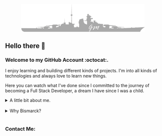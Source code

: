 
<p align="center">
  <img src="BismarckGMLogoGrey.png" alt="drawing" width="400"/>
</p>


## Hello there 👋

### Welcome to my GitHub Account :octocat:.

I enjoy learning and building different kinds of projects. I'm into all kinds of technologies and always love to learn new things.

Here you can watch what I've done since I committed to the journey of becoming a Full Stack Developer, a dream I have since I was a child.
<br>
<details>
  <summary>A little bit about me.</summary>
  <br>

  &nbsp;&nbsp;&nbsp;I'm from Argentina and worked most of my adult life in the Real State business. 
  Also worked attending customers in all different kinds of business.<br>
  &nbsp;&nbsp;&nbsp;I like to recognize good and bad services. Love feedback about everything, if given positively and honest, better.

  &nbsp;&nbsp;&nbsp;And like I suppose everybody does I love Life in the most meaningful way of the word. I consider every little detail counts.

  &nbsp;&nbsp;&nbsp;I'm a Drummer 🥁. And I think music is essential in everyday life. I use to hear a ton of genres, mostly 🎸Heavy-Metal🎸 drove.

  &nbsp;&nbsp;&nbsp;And lastly, for a couple of years, I've been committed to introspect and add healthy improvements to my life.<br>
  &nbsp;&nbsp;&nbsp;Jogging/running, home training (calisthenics), quit smoking 🚭 , and eating healthy.
</details>
<br>
<details>
<summary>Why Bismarck?</summary>
<br>
Because at the time of building my GitHub account I was hearing 'all day long' a song from Sabaton called Bismarck.

Also I like WW2 histories and machinery created in which was the world's biggest conflict to date. And, Bismarck was a show of what we, as humans, can build. It was a real 'monster of the sea', with a ton of issues, but still managed to be an imponent piece of human-created machinery.
</details>
<br>


### Contact Me:



<!--
**Bismarck-GM/Bismarck-GM** is a ✨ _special_ ✨ repository because its `README.md` (this file) appears on your GitHub profile.

Here are some ideas to get you started:

- 🔭 I’m currently working on ...
- 🌱 I’m currently learning ...
- 👯 I’m looking to collaborate on ...
- 🤔 I’m looking for help with ...
- 💬 Ask me about ...
- 📫 How to reach me: ...
- 😄 Pronouns: ...
- ⚡ Fun fact: ...
-->
